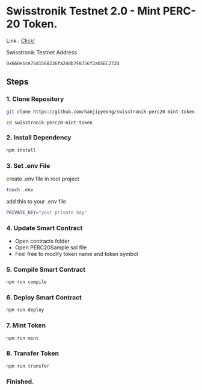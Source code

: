 # Swisstronik Testnet 2.0 - Mint PERC-20 Token.

Link : [Click!](https://www.swisstronik.com/testnet2/dashboard)

Swisstronik Testnet Address

```
0x660e1ce75d156B236fa248b7F8756f2a05EC272D
```

## Steps

### 1. Clone Repository

```bash
git clone https://github.com/hanjipyeong/swisstronik-perc20-mint-token.git
```

```
cd swisstronik-perc20-mint-token
```

### 2. Install Dependency

```bash
npm install
```

### 3. Set .env File

create .env file in root project

```bash
touch .env
```

add this to your .env file
```bash
PRIVATE_KEY="your private key"
```

### 4. Update Smart Contract

- Open contracts folder
- Open PERC20Sample.sol file
- Feel free to modify token name and token symbol

### 5. Compile Smart Contract

```bash
npm run compile
```

### 6. Deploy Smart Contract

```bash
npm run deploy
```

### 7. Mint Token

```bash
npm run mint
```

### 8. Transfer Token

```bash
npm run transfer
```

### Finished.
